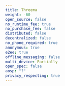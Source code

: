 ```yaml
---
title: Threema
weight: -60
open_source: false
no_runtime_fee: true
no_purchase_fee: false
distributed: false
decentralized: false
no_phone_required: true
anonymous: true
e2ee: true
offline_messaging: false
multi_device: Partially
open_spec: false
aosp: "?"
privacy_respecting: true
---
```

